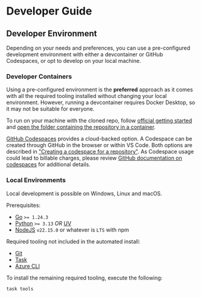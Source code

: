 <!-- META
title: Developer Guide
description: Guide for setting up and using the CAIRA development environment.
author: CAIRA Team
ms.date: 08/18/2025
ms.topic: guide
estimated_reading_time: 6
keywords:
  - devcontainer
  - codespaces
  - local development
  - prerequisites
  - tooling
  - automation
  - cross-platform
  - azure cli
-->

# Developer Guide

## Developer Environment

Depending on your needs and preferences, you can use a pre-configured development environment with either a devcontainer or GitHub Codespaces, or opt to develop on your local machine.

### Developer Containers

Using a pre-configured environment is the **preferred** approach as it comes with all the required tooling installed without changing your local environment. However, running a devcontainer requires Docker Desktop, so it may not be suitable for everyone.

To run on your machine with the cloned repo, follow [official getting started](https://code.visualstudio.com/docs/devcontainers/containers#_getting-started) and [open the folder containing the repository in a container](https://code.visualstudio.com/docs/devcontainers/containers#_quick-start-open-an-existing-folder-in-a-container).

[GitHub Codespaces](https://code.visualstudio.com/docs/remote/codespaces) provides a cloud-backed option. A Codespace can be created through GitHub in the browser or within VS Code. Both options are described in ["Creating a codespace for a repository"](https://docs.github.com/codespaces/developing-in-codespaces/creating-a-codespace-for-a-repository). As Codespace usage could lead to billable charges, please review [GitHub documentation on codespaces](https://docs.github.com/codespaces/about-codespaces/what-are-codespaces) for additional details.

### Local Environments

Local development is possible on Windows, Linux and macOS.

Prerequisites:

- [Go](https://go.dev/doc/install) `>= 1.24.3`
- [Python](https://www.python.org/downloads/) `>= 3.13` _OR_ [UV](https://docs.astral.sh/uv/getting-started/installation/)
- [NodeJS](https://nodejs.org/en/download/) `v22.15.0` or whatever is `LTS` with npm

Required tooling not included in the automated install:

- [Git](https://git-scm.com/downloads)
- [Task](https://taskfile.dev/installation)
- [Azure CLI](https://learn.microsoft.com/en-us/dotnet/azure/install-azure-cli)

To install the remaining required tooling, execute the following:

```sh
task tools
```
